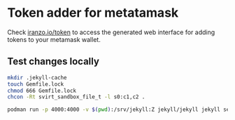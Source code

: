 # Token adder for metatamask

Check [iranzo.io/token](https://iranzo.io/token) to access the generated web interface for adding tokens to your metamask wallet.

## Test changes locally

```sh
mkdir .jekyll-cache
touch Gemfile.lock
chmod 666 Gemfile.lock
chcon -Rt svirt_sandbox_file_t -l s0:c1,c2 .

podman run -p 4000:4000 -v $(pwd):/srv/jekyll:Z jekyll/jekyll jekyll serve --watch --future
```
